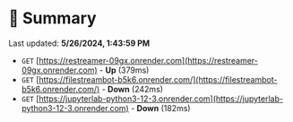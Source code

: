 # 📖 Summary
Last updated: **5/26/2024, 1:43:59 PM**

- `GET` [https://restreamer-09gx.onrender.com](https://restreamer-09gx.onrender.com) - **Up** (379ms)
- `GET` [https://filestreambot-b5k6.onrender.com/](https://filestreambot-b5k6.onrender.com/) - **Down** (242ms)
- `GET` [https://jupyterlab-python3-12-3.onrender.com](https://jupyterlab-python3-12-3.onrender.com) - **Down** (182ms)
